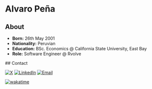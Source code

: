 # Alvaro Peña

## About
- **Born:** 26th May 2001
- **Nationality:** Peruvian
- **Education:** BSc. Economics @ California State University, East Bay
- **Role:** Software Engineer @ Rvolve

## Contact

[![X](https://img.shields.io/badge/-black?style=flat-square&logo=x&logoColor=white)](https://x.com/alvropenaa) [![LinkedIn](https://img.shields.io/badge/-blue?style=flat-square&logo=linkedin&logoColor=white)](https://www.linkedin.com/in/alvropena/) [![Email](https://img.shields.io/badge/-red?style=flat-square&logo=gmail&logoColor=white)](mailto:me@alvropena.com)

[![wakatime](https://wakatime.com/badge/user/401cadbc-f50c-4d07-a590-a965437b8e94.svg)](https://wakatime.com/@401cadbc-f50c-4d07-a590-a965437b8e94)
